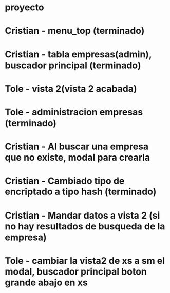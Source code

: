 # proyecto


# Cristian - menu_top (terminado)
# Cristian - tabla empresas(admin), buscador principal (terminado)
# Tole - vista 2(vista 2 acabada)

# Tole - administracion empresas (terminado)
# Cristian - Al buscar una empresa que no existe, modal para crearla

# Cristian - Cambiado tipo de encriptado a tipo hash (terminado)                                     
# Cristian - Mandar datos a vista 2 (si no hay resultados de busqueda de la empresa)

# Tole - cambiar la vista2 de xs a sm el modal, buscador principal boton grande abajo en xs
